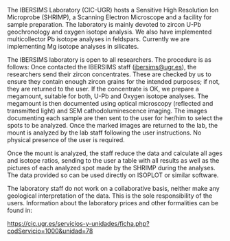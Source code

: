 The IBERSIMS Laboratory (CIC-UGR) hosts a Sensitive High Resolution Ion
Microprobe (SHRIMP), a Scanning Electron Microscope and a facility for
sample preparation. The laboratory is mainly devoted to zircon U-Pb
geochronology and oxygen isotope analysis. We also have implemented
multicollector Pb isotope analyses in feldspars. Currently we are
implementing Mg isotope analyses in silicates.

The IBERSIMS laboratory is open to all researchers. The procedure is as
follows: Once contacted the IBERSIMS staff (ibersims@ugr.es), the
researchers send their zircon concentrates. These are checked by us to
ensure they contain enough zircon grains for the intended purposes; if
not, they are returned to the user. If the concentrate is OK, we prepare
a megamount, suitable for both, U-Pb and Oxygen isotope analyses. The
megamount is then documented using optical microscopy (reflected and
transmitted light) and SEM cathodoluminescence imaging. The images
documenting each sample are then sent to the user for her/him to select
the spots to be analyzed. Once the marked images are returned to the
lab, the mount is analyzed by the lab staff following the user
instructions. No physical presence of the user is required.

Once the mount is analyzed, the staff reduce the data and calculate all
ages and isotope ratios, sending to the user a table with all results as
well as the pictures of each analyzed spot made by the SHRIMP during the
analyses. The data provided so can be used directly on ISOPLOT or
similar software.

The laboratory staff do not work on a collaborative basis, neither make
any geological interpretation of the data. This is the sole
responsibility of the users. Information about the laboratory prices and
other formalities can be found in:

https://cic.ugr.es/servicios-y-unidades/ficha.php?codServicio=1000&unidad=78
